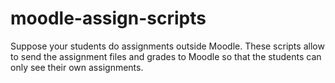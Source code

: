 # moodle-assign-scripts

Suppose your students do assignments outside Moodle. These scripts allow to send the assignment files and grades to Moodle so that the students can only see their own assignments.
